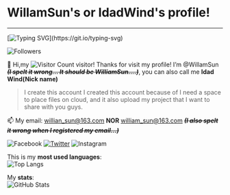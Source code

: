 # WillamSun's or IdadWind's profile!
---
[![Typing SVG](http://readme-typing-svg.herokuapp.com?font=&color=00B7C3&lines=Console.WriteLint(%22Welcome!%22);Debug.Print+%22Welcome!%22;print(%22Welcome!%22);printf(%22Welcome!%22);echo+%22Welcome!%22;MsgBox(%22Welcome%22%2CvbOK);MessageBox.Show(%22Welcome!%22);Have+A+Good+Day!!)](https://git.io/typing-svg)
  
![Followers](https://img.shields.io/github/followers/WillamSun.svg?style=social&label=Follow&maxAge=2592000)
  
👋 Hi,my ![Visitor Count](https://profile-counter.glitch.me/WillamSun/count.svg) visitor! Thanks for visit my profile! I’m @WillamSun ***~~(I spelt it wrong... It should be WilliamSun....)~~***, you can also call me **Idad Wind(Nick name)**  
  
> I create this account
> I created this account because of I need a space to place files on cloud, and it also upload my project that I want to share with you guys.  
  
📫 My email: willian_sun@163.com **NOR** william_sun@163.com  ***~~(I also spelt it wrong when I registered my email...)~~***  
  
![Facebook](https://img.shields.io/badge/Facebook-1877F2?style=for-the-badge&logo=facebook&logoColor=white) [![Twitter](https://img.shields.io/badge/Twitter-1DA1F2?style=for-the-badge&logo=twitter&logoColor=white)](https://twitter.com/IdadWind) ![Instagram](https://img.shields.io/badge/Instagram-E4405F?style=for-the-badge&logo=instagram&logoColor=white)
  
This is my **most used languages**:  
![Top Langs](https://github-readme-stats.vercel.app/api/top-langs/?username=WillamSun&layout=compact)
  
My **stats**:  
![GitHub Stats](https://github-readme-stats.vercel.app/api?username=WillamSun&theme=merko)
<!---
WillamSun/WillamSun is a ✨ special ✨ repository because its `README.md` (this file) appears on your GitHub profile.
You can click the Preview link to take a look at your changes.
--->
